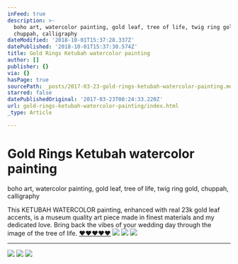 ```yaml
---
inFeed: true
description: >-
  boho art, watercolor painting, gold leaf, tree of life, twig ring gold,
  chuppah, calligraphy
dateModified: '2018-10-01T15:37:28.337Z'
datePublished: '2018-10-01T15:37:30.574Z'
title: Gold Rings Ketubah watercolor painting
author: []
publisher: {}
via: {}
hasPage: true
sourcePath: _posts/2017-03-23-gold-rings-ketubah-watercolor-painting.md
starred: false
datePublishedOriginal: '2017-03-23T08:24:33.220Z'
url: gold-rings-ketubah-watercolor-painting/index.html
_type: Article

---
```

# **Gold Rings Ketubah watercolor painting**

boho art, watercolor painting, gold leaf, tree of life, twig ring gold, chuppah, calligraphy

This KETUBAH WATERCOLOR painting, enhanced with real 23k gold leaf accents, is a museum quality art piece made in finest materials and my dedicated love. Bring back the vibes of your wedding day through the image of the tree of life. [♥♥♥♥♥][0]
![](https://the-grid-user-content.s3-us-west-2.amazonaws.com/64d365bd-3b57-4aac-9710-9c01fa9ca28e.jpg)
![](https://the-grid-user-content.s3-us-west-2.amazonaws.com/bd2e22f4-3086-444f-87a8-b0fec1e802ce.jpg)
![](https://the-grid-user-content.s3-us-west-2.amazonaws.com/2dac0d68-beff-48e6-9e26-cddba0e4194a.jpg)

---

![](https://the-grid-user-content.s3-us-west-2.amazonaws.com/ed51314a-554d-47a3-8b31-b4b6cdc55468.jpg)
![](https://the-grid-user-content.s3-us-west-2.amazonaws.com/95038b12-c8f0-4ecd-9d1a-8d04a4e86772.jpg)
![](https://the-grid-user-content.s3-us-west-2.amazonaws.com/aa51f0c5-c13a-444c-8c18-7360909d315b.jpg)

[0]: https://www.etsy.com/listing/506454326/gold-rings-ketubah-watercolor-painting